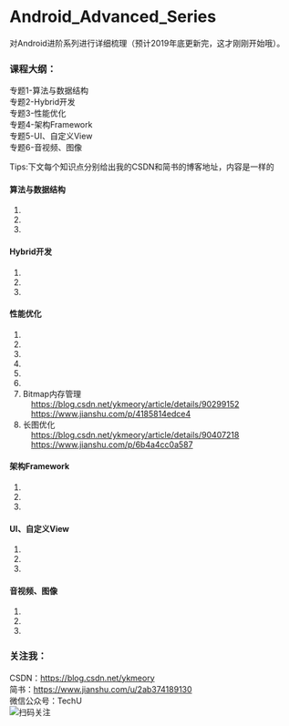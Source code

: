 # Android_Advanced_Series
对Android进阶系列进行详细梳理（预计2019年底更新完，这才刚刚开始哦）。

### 课程大纲：</br>
专题1-算法与数据结构</br>
专题2-Hybrid开发</br>
专题3-性能优化</br>
专题4-架构Framework</br>
专题5-UI、自定义View</br>
专题6-音视频、图像</br>

Tips:下文每个知识点分别给出我的CSDN和简书的博客地址，内容是一样的</br>

#### 算法与数据结构
1. 
2.
3.

#### Hybrid开发
1. 
2.
3.

#### 性能优化
1. 
2.
3.
4.
5.
6.
7. Bitmap内存管理</br>
&emsp;https://blog.csdn.net/ykmeory/article/details/90299152</br>
&emsp;https://www.jianshu.com/p/4185814edce4
8. 长图优化</br>
&emsp;https://blog.csdn.net/ykmeory/article/details/90407218</br>
&emsp;https://www.jianshu.com/p/6b4a4cc0a587

#### 架构Framework
1. 
2.
3.

#### UI、自定义View
1. 
2.
3.

#### 音视频、图像
1. 
2.
3.

### 关注我：</br>
CSDN：https://blog.csdn.net/ykmeory</br>
简书：https://www.jianshu.com/u/2ab374189130</br>
微信公众号：TechU</br>
![](https://github.com/ykayyoo/Android_VIP_Series/blob/master/%E5%85%B3%E4%BA%8E%E6%88%91/Logo.png "扫码关注")</br>

